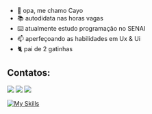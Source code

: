 - 👋 opa, me chamo Cayo
- 📚 autodidata nas horas vagas
- ⌨️ atualmente estudo programação no SENAI 
- 📫 aperfeçoando as habilidades em Ux & Ui
- 🐈 pai de 2 gatinhas

## Contatos:
<div>
<a href="https://www.twitch.tv/cayoCAYO" target="_blank"><img loading="lazy" src="https://img.shields.io/badge/Twitch-9146FF?style=for-the-badge&logo=twitch&logoColor=white" target="_blank"></a>
<a href = "mailto:cayonauta@gmail.com"><img loading="lazy" src="https://img.shields.io/badge/Gmail-D14836?style=for-the-badge&logo=gmail&logoColor=white" target="_blank"></a>
<a href="https://www.linkedin.com/in/cayo-rafael-313831273" target="_blank"><img loading="lazy" src="https://img.shields.io/badge/-LinkedIn-%230077B5?style=for-the-badge&logo=linkedin&logoColor=white" target="_blank"></a>   
</div>

[![My Skills](https://skillicons.dev/icons?i=js,html,css)](https://skillicons.dev)
